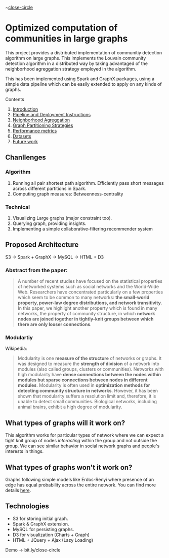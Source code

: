 ~[close-circle](logo.png)

# Optimized computation of communities in large graphs

This project provides a distributed implementation of communitiy detection algorithm on large graphs. This implements the Louvain community detection algorithm in a distributed way by taking advantaged of the neighborhood agreggation strategy employed in the algorithm. 

This has been implemented using Spark and GraphX packages, using a simple data pipeline which can be easily extended to apply on any kinds of graphs. 

Contents
1. [Introduction]()
1. [Pipeline and Deployment Instructions]()
1. [Neighborhood Agreggation]()
1. [Graph Partitioning Strategies]()
1. [Performance metrics]()
1. [Datasets]()
1. [Future work]()


## Chanllenges
### Algorithm

1. Running all pair shortest path algorithm. Efficiently pass short messages across different partitions in Spark.
1. Computing graph measures: Betweenness-centrality

### Technical
1. Visualizing Large graphs (major constraint too).
1. Querying graph, providing insights.
1. Implementing a simple collaborative-filtering recommender system

## Proposed Architecture

S3 -> Spark + GraphX -> MySQL -> HTML + D3


### Abstract from the paper: 

> A number of recent studies have focused on the statistical properties of networked systems such
as social networks and the World-Wide Web. Researchers have concentrated particularly on a
few properties which seem to be common to many networks: **the small-world property, power-law
degree distributions, and network transitivity**. In this paper, we highlight another property which is
found in many networks, the property of community structure, in which **network nodes are joined
together in tightly-knit groups between which there are only looser connections**.

### Modulartiy

Wikipedia:

> Modularity is one **measure of the structure** of networks or graphs. It was designed to measure the **strength of division** of a network into modules (also called groups, clusters or communities). Networks with high modularity have **dense connections between the nodes within modules but sparse connections between nodes in different modules**. Modularity is often used in **optimization methods for detecting community structure in networks**. However, it has been shown that modularity suffers a resolution limit and, therefore, it is unable to detect small communities. Biological networks, including animal brains, exhibit a high degree of modularity.

## What types of graphs will it work on?

This algorithm works for particular types of network where we can expect a tight knit group of nodes _interacting_ within the group and not outside the group. We can see similar behavior in social network graphs and people's interests in things.

## What types of graphs won't it work on?

Graphs following simple models like Erdos-Renyi where presence of an edge has equal probability across the entire network. You can find more details [here](https://en.wikipedia.org/wiki/Erd%C5%91s%E2%80%93R%C3%A9nyi_model).

## Technologies
- S3 for storing initial graph.
- Spark & GraphX extension.
- MySQL for persisting graphs.
- D3 for visualization (Charts + Graph)
- HTML + JQuery + Ajax (Lazy Loading)


Demo -> bit.ly/close-circle

